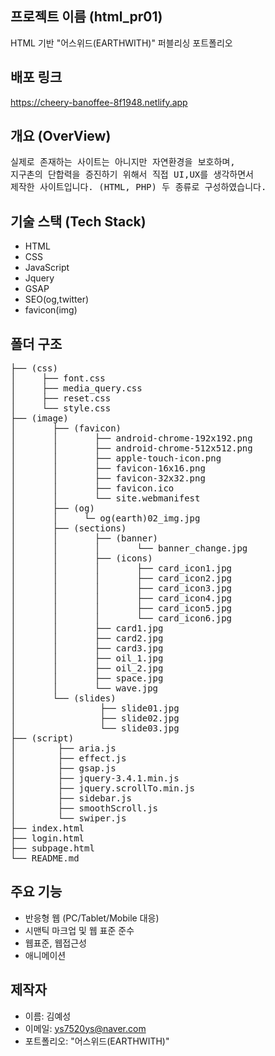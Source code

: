 ## 프로젝트 이름 (html_pr01)
HTML 기반 "어스위드(EARTHWITH)" 퍼블리싱 포트폴리오

## 배포 링크
<https://cheery-banoffee-8f1948.netlify.app>

## 개요 (OverView)
<pre>
실제로 존재하는 사이트는 아니지만 자연환경을 보호하며,
지구촌의 단합력을 증진하기 위해서 직접 UI,UX를 생각하면서
제작한 사이트입니다. (HTML, PHP) 두 종류로 구성하였습니다.
</pre>

## 기술 스택 (Tech Stack)
- HTML
- CSS
- JavaScript
- Jquery
- GSAP
- SEO(og,twitter)
- favicon(img)

## 폴더 구조
<pre>
├── (css)
│     ├── font.css
│     ├── media_query.css
│     ├── reset.css
│     └── style.css
├── (image)
│       ├── (favicon)
│       │       ├── android-chrome-192x192.png
│       │       ├── android-chrome-512x512.png
│       │       ├── apple-touch-icon.png
│       │       ├── favicon-16x16.png
│       │       ├── favicon-32x32.png
│       │       ├── favicon.ico
│       │       └── site.webmanifest  
│       ├── (og)
│       │     └─ og(earth)02_img.jpg
│       ├── (sections)
│       │       ├── (banner)
│       │       │       └── banner_change.jpg
│       │       ├── (icons)
│       │       │       ├── card_icon1.jpg
│       │       │       ├── card_icon2.jpg
│       │       │       ├── card_icon3.jpg
│       │       │       ├── card_icon4.jpg
│       │       │       ├── card_icon5.jpg
│       │       │       └── card_icon6.jpg
│       │       ├── card1.jpg
│       │       ├── card2.jpg
│       │       ├── card3.jpg
│       │       ├── oil_1.jpg
│       │       ├── oil_2.jpg
│       │       ├── space.jpg
│       │       └── wave.jpg
│       └── (slides)
│                ├── slide01.jpg
│                ├── slide02.jpg
│                └── slide03.jpg
├── (script)
│        ├── aria.js
│        ├── effect.js
│        ├── gsap.js
│        ├── jquery-3.4.1.min.js
│        ├── jquery.scrollTo.min.js
│        ├── sidebar.js
│        ├── smoothScroll.js
│        └── swiper.js
├── index.html
├── login.html
├── subpage.html
└── README.md
</pre>

## 주요 기능
- 반응형 웹 (PC/Tablet/Mobile 대응)
- 시맨틱 마크업 및 웹 표준 준수
- 웹표준, 웹접근성
- 애니메이션

## 제작자
- 이름: 김예성
- 이메일: ys7520ys@naver.com
- 포트폴리오: "어스위드(EARTHWITH)"
